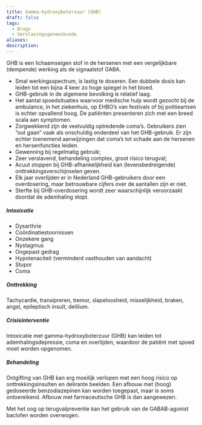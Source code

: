 ```yaml
---
title: Gamma-hydroxyboterzuur (GHB)
draft: false
tags:
  - Drugs
  - Verslavingsgeneeskunde
aliases: 
description:
---
```




GHB is een lichaamseigen stof in de hersenen met een vergelijkbare (dempende)
werking als de signaalstof GABA.
- Smal werkingsspectrum, is lastig te doseren. Een dubbele dosis kan leiden tot een bijna 4 keer zo hoge spiegel in het bloed.
- GHB-gebruik in de algemene bevolking is relatief laag.
- Het aantal spoedsituaties waarvoor medische hulp wordt gezocht bij de ambulance, in het ziekenhuis, op EHBO’s van festivals of bij politieartsen is echter opvallend hoog. De patiënten presenteren zich met een breed scala aan symptomen.
- Zorgwekkend zijn de veelvuldig optredende coma’s. Gebruikers zien “out gaan” vaak als onschuldig onderdeel van het GHB-gebruik. Er zijn echter toenemend aanwijzingen dat coma’s tot schade aan de hersenen en hersenfuncties leiden.
- Gewenning bij regelmatig gebruik;
- Zeer verslavend, behandeling complex, groot risico terugval;
- Acuut stoppen bij GHB-afhankelijkheid kan (levensbedreigende) onttrekkingsverschijnselen geven.
- Elk jaar overlijden er in Nederland GHB-gebruikers door een overdosering, maar betrouwbare cijfers over de aantallen zijn er niet. 
- Sterfte bij GHB-overdosering wordt zeer waarschijnlijk veroorzaakt doordat de ademhaling stopt.

##### Intoxicatie
- Dysarthrie
- Coördinatiestoornissen
- Onzekere gang
- Nystagmus
- Ongepast gedrag
- Hypotenaciteit (verminderd vasthouden van aandacht)
- Stupor
- Coma


##### Onttrekking
Tachycardie, transipreren, tremor, slapeloosheid, misselijkheid, braken, angst, epileptisch insult, delilium.
##### Crisisinterventie

Intoxicatie met gamma-hydroxyboterzuur (GHB) kan leiden tot ademhalingsdepressie, coma en overlijden, waardoor de patiënt met spoed moet worden opgenomen.

##### Behandeling

Ontgifting van GHB kan erg moeilijk verlopen met een hoog risico op onttrekkingsinsulten en delirante beelden. Een afbouw met (hoog) gedoseerde benzodiazepinen kan worden toegepast, maar is soms ontoereikend. Afbouw met farmaceutische GHB is dan aangewezen.

Met het oog op terugvalpreventie kan het gebruik van de GABAB-agonist baclofen worden overwogen.